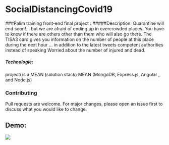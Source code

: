 # SocialDistancingCovid19
###Palim training front-end final project :
#####Description:
Quarantine will end soon!... but we are afraid of ending up in overcrowded places. You have to know if there are others other than them who will also go there. The TISA3 card gives you information on the number of people at this place during the next hour ... in addition to the latest tweets competent authorities instead of speaking Worried about the number of injured and dead.
##### Technologie:
 projecti is a MEAN (solution stack)
 MEAN (MongoDB, Express.js, Angular , and Node.js)
### Contributing
 Pull requests are welcome. For major changes, please open an issue first to discuss what you would like to change.
## Demo:
![](map-v1/src/assets/img/socialDistancingApp.gif)
